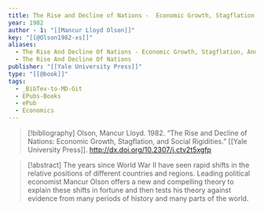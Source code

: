 ```yaml
---
title: The Rise and Decline of Nations -  Economic Growth, Stagflation, and Social Rigidities
year: 1982
author - 1: "[[Mancur Lloyd Olson]]"
key: "[[@Olson1982-xs]]"
aliases:
  - The Rise And Decline Of Nations - Economic Growth, Stagflation, And Social Rigidities
  - The Rise And Decline Of Nations
publisher: "[[Yale University Press]]"
type: "[[@book]]"
tags:
  - _BibTex-to-MD-Git
  - EPubs-Books
  - ePub
  - Economics
---
```


> [!bibliography]
> Olson, Mancur Lloyd. 1982. “The Rise and Decline of Nations: Economic Growth, Stagflation, and Social Rigidities.” [[Yale University Press]]. http://dx.doi.org/10.2307/j.ctv2t5xgfp

> [!abstract]
> The years since World War II have seen rapid shifts in the relative positions of different countries and regions. Leading political economist Mancur Olson offers a new and compelling theory to explain these shifts in fortune and then tests his theory against evidence from many periods of history and many parts of the world.